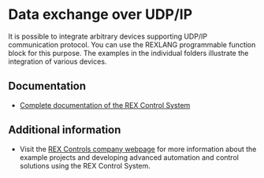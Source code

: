 Data exchange over UDP/IP 
=========================

It is possible to integrate arbitrary devices supporting UDP/IP communication 
protocol. You can use the REXLANG programmable function block for this purpose. 
The examples in the individual folders illustrate the integration of various 
devices. 

## Documentation ##

- [Complete documentation of the REX Control System](http://www.rexcontrols.com/documentation-and-support)

## Additional information ##

- Visit the [REX Controls company webpage](http://www.rexcontrols.com) 
for more information about the example projects and developing advanced 
automation and control solutions using the REX Control System.

